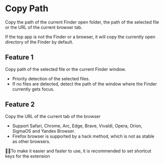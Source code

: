 # Copy Path

Copy the path of the current Finder open folder, the path of the selected file or the URL of the current browser tab.

If the top app is not the Finder or a browser, it will copy the currently open directory of the Finder by default.

## Feature 1

Copy path of the selected file or the current Finder window.

- Priority detection of the selected files.
- If no files are detected, detect the path of the window where the Finder currently gets focus.

## Feature 2

Copy the URL of the current tab of the browser

- Support Safari, Chrome, Arc, Edge, Brave, Vivaldi, Opera, Orion, SigmaOS and Yandex Browser.
- Firefox browser is supported by a hack method, which is not as stable as other browsers.

🌟🌟To make it easier and faster to use, it is recommended to set shortcut keys for the extension
